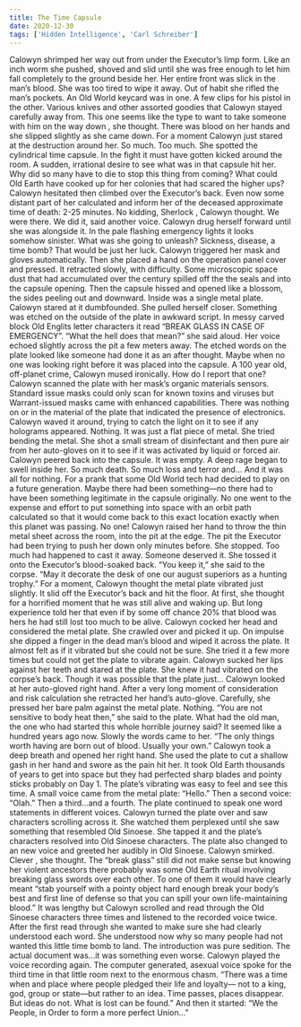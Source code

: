 ```yaml
---
title: The Time Capsule
date: 2020-12-30
tags: ['Hidden Intelligence', 'Carl Schreiber']
---
```


Calowyn shrimped her way out from under the Executor’s limp form.  Like an inch worm she pushed, shoved and slid until she was free enough to let him fall completely to the ground beside her.  Her entire front was slick in the man’s blood.  She was too tired to wipe it away. Out of habit she rifled the man’s pockets.  An Old World keycard was in one.  A few clips for his pistol in the other.  Various knives and other assorted goodies that Calowyn stayed carefully away from. This one seems like the type to want to take someone with him on the way down , she thought. There was blood on her hands and she slipped slightly as she came down.  For a moment Calowyn just stared at the destruction around her.  So much.  Too much.  She spotted the cylindrical time capsule.  In the fight it must have gotten kicked around the room. A sudden, irrational desire to see what was in that capsule hit her.  Why did so many have to die to stop this thing from coming?  What could Old Earth have cooked up for her colonies that had scared the higher ups? Calowyn hesitated then climbed over the Executor’s back.  Even now some distant part of her calculated and inform her of the deceased approximate time of death: 2-25 minutes. No kidding, Sherlock , Calowyn thought. We were there. We did it, said another voice. Calowyn drug herself forward until she was alongside it.  In the pale flashing emergency lights it looks somehow sinister.  What was she going to unleash?  Sickness, disease, a time bomb? That would be just her luck. Calowyn triggered her mask and gloves automatically.  Then she placed a hand on the operation panel cover and pressed.  It retracted slowly, with difficulty.  Some microscopic space dust that had accumulated over the century spilled off the the seals and into the capsule opening.  Then the capsule hissed and opened like a blossom, the sides peeling out and downward. Inside was a single metal plate. Calowyn stared at it dumbfounded.  She pulled herself closer.  Something was etched on the outside of the plate in awkward script.  In messy carved block Old Englits letter characters it read “BREAK GLASS IN CASE OF EMERGENCY”. “What the hell does that mean?” she said aloud.  Her voice echoed slightly across the pit a few meters away. The etched words on the plate looked like someone had done it as an after thought.  Maybe when no one was looking right before it was placed into the capsule. A 100 year old, off-planet crime, Calowyn mused ironically. How do I report that one? Calowyn scanned the plate with her mask’s organic materials sensors.  Standard issue masks could only scan for known toxins and viruses but Warrant-issued masks came with enhanced capabilities. There was nothing on or in the material of the plate that indicated the presence of electronics.  Calowyn waved it around, trying to catch the light on it to see if any holograms appeared.  Nothing.  It was just a flat piece of metal.  She tried bending the metal.   She shot a small stream of disinfectant and then pure air from her auto-gloves on it to see if it was activated by liquid or forced air. Calowyn peered back into the capsule.  It was empty.  A deep rage began to swell inside her.  So much death.  So much loss and terror and...  And it was all for nothing.  For a prank that some Old World tech had decided to play on a future generation.  Maybe there had been something—no there had to have been something legitimate in the capsule originally.  No one went to the expense and effort to put something into space with an orbit path calculated so that it would come back to this exact location exactly when this planet was passing.  No one! Calowyn raised her hand to throw the thin metal sheet across the room, into the pit at the edge.  The pit the Executor had been trying to push her down only minutes before.  She stopped.  Too much had happened to cast it away.  Someone deserved it.  She tossed it onto the Executor’s blood-soaked back. “You keep it,” she said to the corpse.  “May it decorate the desk of one our august superiors as a hunting trophy.” For a moment, Calowyn thought the metal plate vibrated just slightly.  It slid off the Executor’s back and hit the floor.  At first, she thought for a horrified moment that he was still alive and waking up.  But long experience told her that even if by some off chance 20% that blood was hers he had still lost too much to be alive. Calowyn cocked her head and considered the metal plate.  She crawled over and picked it up.  On impulse she dipped a finger in the dead man’s blood and wiped it across the plate.  It almost felt as if it vibrated but she could not be sure.  She tried it a few more times but could not get the plate to vibrate again. Calowyn sucked her lips against her teeth and stared at the plate.  She knew it had vibrated on the corpse’s back.  Though it was possible that the plate just... Calowyn looked at her auto-gloved right hand.  After a very long moment of consideration and risk calculation she retracted her hand’s auto-glove.  Carefully, she pressed her bare palm against the metal plate.  Nothing. “You are not sensitive to body heat then,” she said to the plate.  What had the old man, the one who had started this whole horrible journey said?  It seemed like a hundred years ago now.  Slowly the words came to her. “The only things worth having are born out of blood.  Usually your own.” Calowyn took a deep breath and opened her right hand.  She used the plate to cut a shallow gash in her hand and swore as the pain hit her. It took Old Earth thousands of years to get into space but they had perfected sharp blades and pointy sticks probably on Day 1. The plate’s vibrating was easy to feel and see this time. A small voice came from the metal plate: “Hello.” Then a second voice: “Olah.” Then a third...and a fourth.  The plate continued to speak one word statements in different voices.  Calowyn turned the plate over and saw characters scrolling across it.  She watched them perplexed until she saw something that resembled Old Sinoese.  She tapped it and the plate’s characters resolved into Old Sinoese characters.  The plate also changed to an new voice and greeted her audibly in Old Sinoese. Calowyn smirked. Clever , she thought.  The “break glass” still did not make sense but knowing her violent ancestors there probably was some Old Earth ritual involving breaking glass swords over each other.  To one of them it would have clearly meant “stab yourself with a pointy object hard enough break your body’s best and first line of defense so that you can spill your own life-maintaining blood.” It was lengthy but Calowyn scrolled and read through the Old Sinoese characters three times and listened to the recorded voice twice.  After the first read through she wanted to make sure she had clearly understood each word. She understood now why so many people had not wanted this little time bomb to land.  The introduction was pure sedition.  The actual document was...it was something even worse. Calowyn played the voice recording again.  The computer generated, asexual voice spoke for the third time in that little room next to the enormous chasm. “There was a time when and place where people pledged their life and loyalty— not to a king, god, group or state—but rather to an idea.  Time passes, places disappear.  But ideas do not.  What is lost can be found.” And then it started: “We the People, in Order to form a more perfect Union...”
